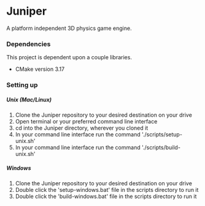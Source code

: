 # Juniper
A platform independent 3D physics game engine.

### Dependencies
This project is dependent upon a couple libraries.
* CMake version 3.17

### Setting up
##### Unix (Mac/Linux)
1. Clone the Juniper repository to your desired destination on your drive
1. Open terminal or your preferred command line interface
1. cd into the Juniper directory, wherever you cloned it
1. In your command line interface run the command './scripts/setup-unix.sh'
1. In your command line interface run the command './scripts/build-unix.sh'
##### Windows
1. Clone the Juniper repository to your desired destination on your drive
1. Double click the 'setup-windows.bat' file in the scripts directory to run it
1. Double click the 'build-windows.bat' file in the scripts directory to run it